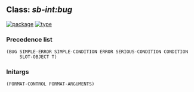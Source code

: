 ## Class: ***sb-int:bug***
[![package](https://img.shields.io/badge/Package-SB--INT-5f9ea0.svg?style=social&colorA=999999)](../) [![type](https://img.shields.io/badge/Type-Class-5f9ea0.svg?style=social&colorA=999999)](../#class) 
### Precedence list
```
(BUG SIMPLE-ERROR SIMPLE-CONDITION ERROR SERIOUS-CONDITION CONDITION
     SLOT-OBJECT T)
```
### Initargs
```
(FORMAT-CONTROL FORMAT-ARGUMENTS)
```
